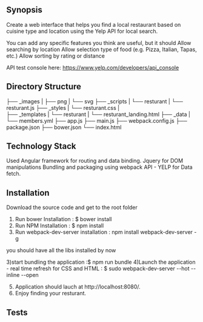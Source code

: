 ## Synopsis

Create a web interface that helps you find a local restaurant based on cuisine type and location using the Yelp API for local search.

You can add any specific features you think are useful, but it should
Allow searching by location
Allow selection type of food (e.g. Pizza, Italian, Tapas, etc.)
Allow sorting by rating or distance

API test console here: https://www.yelp.com/developers/api_console

## Directory Structure

├── _images
|   ├── png
|   └── svg
├── _scripts
|    └── resturant
|        └── resturant.js
├── _styles
|    └── resturant.css
|   
├── _templates
|    └── resturant
|        └── resturant_landing.html
├── _data
|    └── members.yml
├── app.js
├── main.js
├── webpack.config.js
├── package.json
├── bower.json
└── index.html


## Technology Stack

Used Angular framework for routing and data binding.
Jquery for DOM manipulations
Bundling and packaging using webpack
API - YELP for Data fetch.

## Installation

Download the source code and get to the root folder
1) Run bower Installation :  $ bower install
2) Run NPM Installation :  $ npm install
3) Run webpack-dev-server installation : npm install webpack-dev-server -g

you should have all the libs installed by now

3)start bundling the application :$ npm run bundle
4)Launch the application - real time refresh for CSS and HTML : $ sudo webpack-dev-server --hot --inline --open

5) Application should lauch at http://localhost:8080/.
6) Enjoy finding your resturant.

## Tests
  

